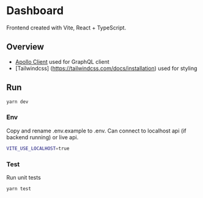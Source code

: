 # Dashboard

Frontend created with Vite, React + TypeScript.

## Overview

- [Apollo Client](https://www.apollographql.com/docs/react/) used for GraphQL client
- [Tailwindcss] (https://tailwindcss.com/docs/installation) used for styling

## Run

```bash
yarn dev
```

### Env

Copy and rename .env.example to .env.
Can connect to localhost api (if backend running) or live api.

```bash
VITE_USE_LOCALHOST=true
```

### Test

Run unit tests

```bash
yarn test
```
